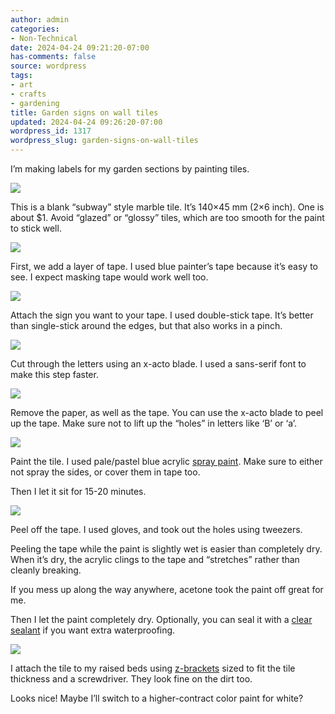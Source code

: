 ```yaml
---
author: admin
categories:
- Non-Technical
date: 2024-04-24 09:21:20-07:00
has-comments: false
source: wordpress
tags:
- art
- crafts
- gardening
title: Garden signs on wall tiles
updated: 2024-04-24 09:26:20-07:00
wordpress_id: 1317
wordpress_slug: garden-signs-on-wall-tiles
---
```

I’m making labels for my garden sections by painting tiles.

[![](../wp-content/uploads/2024/04/001_blank-1024x407.jpg)](../wp-content/uploads/2024/04/001_blank.jpg)

This is a blank “subway” style marble tile. It’s 140×45 mm (2×6 inch). One is about $1. Avoid “glazed” or “glossy” tiles, which are too smooth for the paint to stick well.

[![](../wp-content/uploads/2024/04/002_blue_tape-1024x409.jpg)](../wp-content/uploads/2024/04/002_blue_tape.jpg)

First, we add a layer of tape. I used blue painter’s tape because it’s easy to see. I expect masking tape would work well too.

[![](../wp-content/uploads/2024/04/003_label-1024x430.jpg)](../wp-content/uploads/2024/04/003_label-scaled.jpg)

Attach the sign you want to your tape. I used double-stick tape. It’s better than single-stick around the edges, but that also works in a pinch.

[![](../wp-content/uploads/2024/04/004_cut_xacto-1024x245.jpg)](../wp-content/uploads/2024/04/004_cut_xacto.jpg)

Cut through the letters using an x-acto blade. I used a sans-serif font to make this step faster.

[![](../wp-content/uploads/2024/04/005_tape_removed-1024x340.jpg)](../wp-content/uploads/2024/04/005_tape_removed-scaled.jpg)

Remove the paper, as well as the tape. You can use the x-acto blade to peel up the tape. Make sure not to lift up the “holes” in letters like ‘B’ or ‘a’.

[![](../wp-content/uploads/2024/04/006_spray_painted-1024x295.jpg)](../wp-content/uploads/2024/04/006_spray_painted-scaled.jpg)

Paint the tile. I used pale/pastel blue acrylic [spray paint](https://ironlak.com/). Make sure to either not spray the sides, or cover them in tape too.

Then I let it sit for 15-20 minutes.

[![](../wp-content/uploads/2024/04/007_tape_removed-1024x402.jpg)](../wp-content/uploads/2024/04/007_tape_removed-scaled.jpg)

Peel off the tape. I used gloves, and took out the holes using tweezers.

Peeling the tape while the paint is slightly wet is easier than completely dry. When it’s dry, the acrylic clings to the tape and “stretches” rather than cleanly breaking.

If you mess up along the way anywhere, acetone took the paint off great for me.

Then I let the paint completely dry. Optionally, you can seal it with a [clear sealant](https://www.amazon.com/Mod-Podge-1470-Acrylic-Sealer/dp/B003VYD9DM) if you want extra waterproofing.

[![](../wp-content/uploads/2024/04/008_z_bracket-1-1024x604.jpg)](../wp-content/uploads/2024/04/008_z_bracket-1.jpg)

I attach the tile to my raised beds using [z-brackets](https://www.google.com/search?q=z-bracket&tbm=isch) sized to fit the tile thickness and a screwdriver. They look fine on the dirt too.

Looks nice! Maybe I’ll switch to a higher-contract color paint for white?
